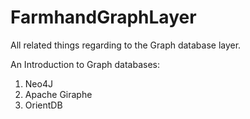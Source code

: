 # FarmhandGraphLayer
All related things regarding to the Graph database layer.

An Introduction to Graph databases:

1. Neo4J
2. Apache Giraphe
3. OrientDB

